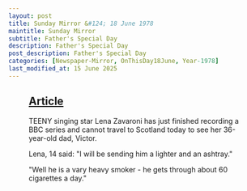 ```yaml
---
layout: post
title: Sunday Mirror &#124; 18 June 1978
maintitle: Sunday Mirror
subtitle: Father's Special Day
description: Father's Special Day
post_description: Father's Special Day
categories: [Newspaper-Mirror, OnThisDay18June, Year-1978]
last_modified_at: 15 June 2025
---
```


<figure class="fig3">
<div class="CardLayout">
<div class="CardItem"><h2 id="infobox1" class="infobox"><a href="#infobox1">Article</a></h2>
<div class="CardItem split">
<p>TEENY singing star Lena Zavaroni has just finished recording a BBC series and cannot travel to Scotland today to see her 36-year-old dad, Victor.</p>
<p>Lena, 14 said: "I will be sending him a lighter and an ashtray."</p>
<p>"Well he is a vary heavy smoker - he gets through about 60 cigarettes a day."</p>
</div></div></div>
</figure>

